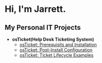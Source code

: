 <h1>Hi, I'm Jarrett.</h1>

<h2>My Personal IT Projects</h2>

- <b>osTicket(Help Desk Ticketing System)</b>
  - [osTicket: Prerequisits and Installation](https://github.com/jarrettm98/osticket-prereqs)
  - [osTicket: Post-Install Configuration](https://github.com/jarrettm98/osticket-post-install-config)
  - [osTicket: Ticket Lifecycle Examples](https://github.com/jarrettm98/osticket-ticket-lifecycle)
